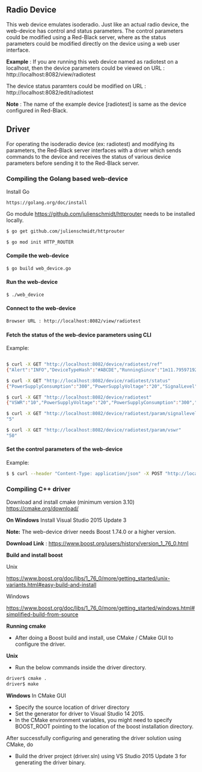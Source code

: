 ## Radio Device
This web device emulates isoderadio. Just like an actual radio device, the web-device has control and status parameters. The control parameters could be modified using a Red-Black server, where as the status parameters could be modified directly on the device using a web user interface.

**Example** :
If you are running this web device named as radiotest on a localhost, then the device parameters could be viewed on URL : http://localhost:8082/view/radiotest

The device status paramters could be modified on URL : http://localhost:8082/edit/radiotest

**Note** : The name of the example device [radiotest] is same as the device configured in Red-Black.

## Driver
For operating the isoderadio device (ex: radiotest) and modifying its parameters, the Red-Black server interfaces with a driver which sends commands to the device and receives the status of various device parameters before sending it to the Red-Black server.

### Compiling the Golang based web-device

Install Go
```
https://golang.org/doc/install
```

Go module https://github.com/julienschmidt/httprouter needs to be installed locally.
```bash
$ go get github.com/julienschmidt/httprouter
```

```bash
$ go mod init HTTP_ROUTER
```

#### Compile the web-device

```bash
$ go build web_device.go
```

#### Run the web-device

```bash
$ ./web_device
```

#### Connect to the web-device

```bash
Browser URL : http://localhost:8082/view/radiotest
```

#### Fetch the status of the web-device parameters using CLI
Example:
```bash

$ curl -X GET "http://localhost:8082/device/radiotest/ref"
{"Alert":"INFO","DeviceTypeHash":"#ABCDE","RunningSince":"1m11.795971925s","StartTime":"2021-06-03 17:34:40","Status":"Enabled","UniqueId":"1232","Version":"1.0"}

$ curl -X GET "http://localhost:8082/device/radiotest/status"
{"PowerSupplyConsumption":"300","PowerSupplyVoltage":"20","SignalLevel":"500","Temperature":"40","VSWR":"10"}

$ curl -X GET "http://localhost:8082/device/radiotest"
{"VSWR":"10","PowerSupplyVoltage":"20","PowerSupplyConsumption":"300","Temperature":"40","SignalLevel":"500","Frequency":"11015","TransmissionPower":"7528","Modem":"","Antenna":"","DeviceType":"radio","Status":"Enabled","StartTime":"2021-06-03 17:34:40","RunningSince":"1m34.998094147s","Version":"1.0","Alert":"INFO","DeviceTypeHash":"#ABCDE","UniqueId":"1232","DeviceDescription":""}

$ curl -X GET "http://localhost:8082/device/radiotest/param/signallevel"
"5"

$ curl -X GET "http://localhost:8082/device/radiotest/param/vswr"
"50"
```

#### Set the control parameters of the web-device
Example:
```bash
$ $ curl --header "Content-Type: application/json" -X POST "http://localhost:8082/device/radiotest/control" --data '{"Frequency":"26000","TransmissionPower":"8000", "Modem":"Audio", "Antenna":"RF"}'
```

### Compiling C++ driver

Download and install cmake (minimum version 3.10)
https://cmake.org/download/

**On Windows**
Install Visual Studio 2015 Update 3

**Note:** The web-device driver needs Boost 1.74.0 or a higher version.

**Download Link** : https://www.boost.org/users/history/version_1_76_0.html

**Build and install boost**

Unix

https://www.boost.org/doc/libs/1_76_0/more/getting_started/unix-variants.html#easy-build-and-install

Windows

https://www.boost.org/doc/libs/1_76_0/more/getting_started/windows.html#simplified-build-from-source

**Running cmake**
* After doing a Boost build and install, use CMake / CMake GUI to configure the driver.

**Unix**
* Run the below commands inside the driver directory.
```bash
driver$ cmake .
driver$ make
```

**Windows**
In CMake GUI
* Specify the source location of driver directory
* Set the generator for driver to Visual Studio 14 2015.
* In the CMake environment variables, you might need to specify BOOST_ROOT pointing to the location of the boost installation directory.

After successfully configuring and generating the driver solution using CMake, do
* Build the driver project (driver.sln) using VS Studio 2015 Update 3 for generating the driver binary.